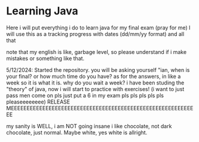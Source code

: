# Learning Java
Here i will put everything i do to learn java for my final exam (pray for me)
I will use this as a tracking progress with dates (dd/mm/yy format) and all that

note that my english is like, garbage level, so please understand if i make mistakes or something like that.

5/12/2024: Started the repository.
you will be asking yourself "ian, when is your final? or how much time do you have?
as for the answers, in like a week so it is what it is.
why do you wait a week?
i have been studing the "theory" of java, now i will start to practice with exercises! (i want to just pass men come on pls just put a 6 in my exam pls pls pls pls pls pleaseeeeeeee)
RELEASE MEEEEEEEEEEEEEEEEEEEEEEEEEEEEEEEEEEEEEEEEEEEEEEEEEEEEEEEEEEEE

my sanity is WELL, i am NOT going insane
i like chocolate, not dark chocolate, just normal. Maybe white, yes white is allright.

